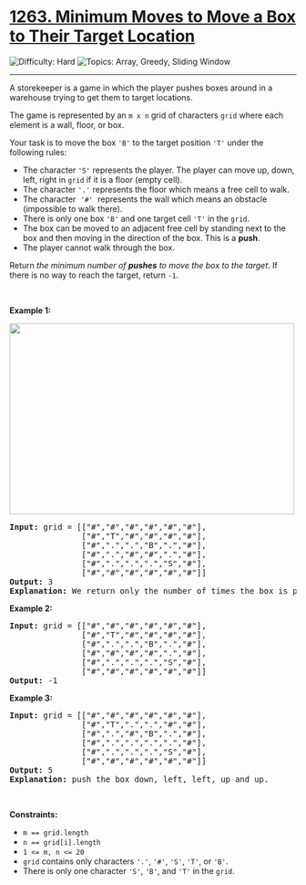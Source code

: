 <h1>
  <a href="https://leetcode.com/problems/minimum-moves-to-move-a-box-to-their-target-location/">
    1263. Minimum Moves to Move a Box to Their Target Location
  </a>
</h1>
<img src='https://img.shields.io/badge/Difficulty-Hard-darkred' alt='Difficulty: Hard' />
<img src='https://img.shields.io/badge/Topics-Array%2C%20Greedy%2C%20Sliding%20Window-blue' alt='Topics: Array, Greedy, Sliding Window' />

<hr />

<p>A storekeeper is a game in which the player pushes boxes around in a warehouse trying to get them to target locations.</p>

<p>The game is represented by an <code>m x n</code> grid of characters <code>grid</code> where each element is a wall, floor, or box.</p>

<p>Your task is to move the box <code>'B'</code> to the target position <code>'T'</code> under the following rules:</p>

<ul>
	<li>The character <code>'S'</code> represents the player. The player can move up, down, left, right in <code>grid</code> if it is a floor (empty cell).</li>
	<li>The character <code>'.'</code> represents the floor which means a free cell to walk.</li>
	<li>The character<font face="monospace">&nbsp;</font><code>'#'</code><font face="monospace">&nbsp;</font>represents the wall which means an obstacle (impossible to walk there).</li>
	<li>There is only one box <code>'B'</code> and one target cell <code>'T'</code> in the <code>grid</code>.</li>
	<li>The box can be moved to an adjacent free cell by standing next to the box and then moving in the direction of the box. This is a <strong>push</strong>.</li>
	<li>The player cannot walk through the box.</li>
</ul>

<p>Return <em>the minimum number of <strong>pushes</strong> to move the box to the target</em>. If there is no way to reach the target, return <code>-1</code>.</p>

<p>&nbsp;</p>
<p><strong class="example">Example 1:</strong></p>
<img alt="" src="https://assets.leetcode.com/uploads/2019/11/06/sample_1_1620.png" style="width: 500px; height: 335px;">
<pre><strong>Input:</strong> grid = [["#","#","#","#","#","#"],
               ["#","T","#","#","#","#"],
               ["#",".",".","B",".","#"],
               ["#",".","#","#",".","#"],
               ["#",".",".",".","S","#"],
               ["#","#","#","#","#","#"]]
<strong>Output:</strong> 3
<strong>Explanation:</strong> We return only the number of times the box is pushed.</pre>

<p><strong class="example">Example 2:</strong></p>

<pre><strong>Input:</strong> grid = [["#","#","#","#","#","#"],
               ["#","T","#","#","#","#"],
               ["#",".",".","B",".","#"],
               ["#","#","#","#",".","#"],
               ["#",".",".",".","S","#"],
               ["#","#","#","#","#","#"]]
<strong>Output:</strong> -1
</pre>

<p><strong class="example">Example 3:</strong></p>

<pre><strong>Input:</strong> grid = [["#","#","#","#","#","#"],
               ["#","T",".",".","#","#"],
               ["#",".","#","B",".","#"],
               ["#",".",".",".",".","#"],
               ["#",".",".",".","S","#"],
               ["#","#","#","#","#","#"]]
<strong>Output:</strong> 5
<strong>Explanation:</strong> push the box down, left, left, up and up.
</pre>

<p>&nbsp;</p>
<p><strong>Constraints:</strong></p>

<ul>
	<li><code>m == grid.length</code></li>
	<li><code>n == grid[i].length</code></li>
	<li><code>1 &lt;= m, n &lt;= 20</code></li>
	<li><code>grid</code> contains only characters <code>'.'</code>, <code>'#'</code>, <code>'S'</code>, <code>'T'</code>, or <code>'B'</code>.</li>
	<li>There is only one character <code>'S'</code>, <code>'B'</code>, and <code>'T'</code> in the <code>grid</code>.</li>
</ul>
